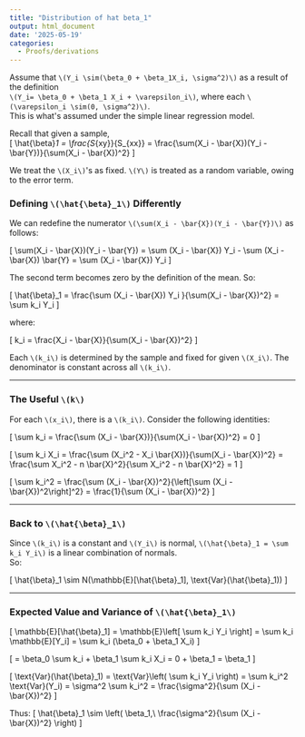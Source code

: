 ```yaml
---
title: "Distribution of hat beta_1"
output: html_document
date: '2025-05-19'
categories:
  - Proofs/derivations
---
```


Assume that `\(Y_i \sim(\beta_0 + \beta_1X_i, \sigma^2)\)` as a result of the definition  
`\(Y_i= \beta_0 + \beta_1 X_i + \varepsilon_i\)`, where each `\(\varepsilon_i \sim(0, \sigma^2)\)`.  
This is what's assumed under the simple linear regression model.

Recall that given a sample,  
\[
\hat{\beta}_1 = \frac{S_{xy}}{S_{xx}} = \frac{\sum(X_i - \bar{X})(Y_i - \bar{Y})}{\sum(X_i - \bar{X})^2}
\]

We treat the `\(X_i\)`'s as fixed. `\(Y\)` is treated as a random variable, owing to the error term. 

### Defining `\(\hat{\beta}_1\)` Differently

We can redefine the numerator `\(\sum(X_i - \bar{X})(Y_i - \bar{Y})\)` as follows:

\[
\sum(X_i - \bar{X})(Y_i - \bar{Y}) = \sum (X_i - \bar{X}) Y_i - \sum (X_i - \bar{X}) \bar{Y} = \sum (X_i - \bar{X}) Y_i
\]

The second term becomes zero by the definition of the mean. So:

\[
\hat{\beta}_1 = \frac{\sum (X_i - \bar{X}) Y_i }{\sum(X_i - \bar{X})^2} = \sum k_i Y_i
\]

where:

\[
k_i = \frac{X_i - \bar{X}}{\sum(X_i - \bar{X})^2}
\]

Each `\(k_i\)` is determined by the sample and fixed for given `\(X_i\)`. The denominator is constant across all `\(k_i\)`.

---

### The Useful `\(k\)`

For each `\(x_i\)`, there is a `\(k_i\)`. Consider the following identities:

\[
\sum k_i = \frac{\sum (X_i - \bar{X})}{\sum(X_i - \bar{X})^2} = 0
\]

\[
\sum k_i X_i = \frac{\sum (X_i^2 - X_i \bar{X})}{\sum(X_i - \bar{X})^2} = \frac{\sum X_i^2 - n \bar{X}^2}{\sum X_i^2 - n \bar{X}^2} = 1
\]

\[
\sum k_i^2 = \frac{\sum (X_i - \bar{X})^2}{\left[\sum (X_i - \bar{X})^2\right]^2} = \frac{1}{\sum (X_i - \bar{X})^2}
\]

---

### Back to `\(\hat{\beta}_1\)`

Since `\(k_i\)` is a constant and `\(Y_i\)` is normal, `\(\hat{\beta}_1 = \sum k_i Y_i\)` is a linear combination of normals.  
So:

\[
\hat{\beta}_1 \sim N(\mathbb{E}[\hat{\beta}_1], \text{Var}(\hat{\beta}_1))
\]

---

### Expected Value and Variance of `\(\hat{\beta}_1\)`

\[
\mathbb{E}[\hat{\beta}_1] = \mathbb{E}\left[ \sum k_i Y_i \right] = \sum k_i \mathbb{E}[Y_i] = \sum k_i (\beta_0 + \beta_1 X_i)
\]

\[
= \beta_0 \sum k_i + \beta_1 \sum k_i X_i = 0 + \beta_1 = \beta_1
\]

\[
\text{Var}(\hat{\beta}_1) = \text{Var}\left( \sum k_i Y_i \right) = \sum k_i^2 \text{Var}(Y_i) = \sigma^2 \sum k_i^2 = \frac{\sigma^2}{\sum (X_i - \bar{X})^2}
\]

Thus:
\[
\hat{\beta}_1 \sim \left( \beta_1,\ \frac{\sigma^2}{\sum (X_i - \bar{X})^2} \right)
\]
